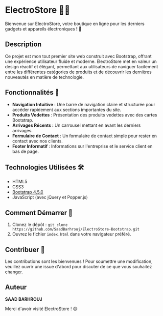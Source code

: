 # ElectroStore 🛒✨

Bienvenue sur ElectroStore, votre boutique en ligne pour les derniers gadgets et appareils électroniques ! 🎉

## Description
Ce projet est mon tout premier site web construit avec Bootstrap, offrant une expérience utilisateur fluide et moderne. ElectroStore met en valeur un design réactif et élégant, permettant aux utilisateurs de naviguer facilement entre les différentes catégories de produits et de découvrir les dernières nouveautés en matière de technologie.

## Fonctionnalités 🚀
- **Navigation Intuitive** : Une barre de navigation claire et structurée pour accéder rapidement aux sections importantes du site.
- **Produits Vedettes** : Présentation des produits vedettes avec des cartes Bootstrap.
- **Arrivages Récents** : Un carrousel mettant en avant les derniers arrivages.
- **Formulaire de Contact** : Un formulaire de contact simple pour rester en contact avec nos clients.
- **Footer Informatif** : Informations sur l'entreprise et le service client en bas de page.

## Technologies Utilisées 🛠️
- HTML5
- CSS3
- [Bootstrap 4.5.0](https://getbootstrap.com/)
- JavaScript (avec jQuery et Popper.js)

## Comment Démarrer 🚀
1. Clonez le dépôt : `git clone https://github.com/SaadBarhrouj/ElectroStore-Bootstrap.git`
2. Ouvrez le fichier `index.html` dans votre navigateur préféré.

## Contribuer 🤝
Les contributions sont les bienvenues ! Pour soumettre une modification, veuillez ouvrir une issue d'abord pour discuter de ce que vous souhaitez changer.

## Auteur
**SAAD BARHROUJ** 

Merci d'avoir visité ElectroStore ! 😊
